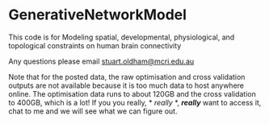 # GenerativeNetworkModel

This code is for Modeling spatial, developmental, physiological, and topological constraints on human brain connectivity

Any questions please email stuart.oldham@mcri.edu.au

Note that for the posted data, the raw optimisation and cross validation outputs are not available because it is too much data to host anywhere online. The optimisation data runs to about 120GB and the cross validation to 400GB, which is a lot! If you you really, * *really* *, ***really*** want to access it, chat to me and we will see what we can figure out.
